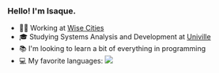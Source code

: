 ### Hello! I'm Isaque.

* 👨‍💼 Working at <a href="https://www.wisecities.io/pt/">Wise Cities<a> 
* 🎓 Studying Systems Analysis and Development at <a href="https://www.univille.edu.br">Univille<a>
* 📚 I'm looking to learn a bit of everything in programming
* 💻 My favorite languages: <img src="https://img.shields.io/badge/JavaScript-F7DF1E?style=for-the-badge&logo=javascript&logoColor=black"/>

<div>
  <img height="180cm" src"https://github-readme-stats.vercel.app/api?username=isaquesasse&theme=transparent&show_icons=true"/>
</div>
